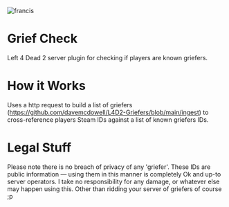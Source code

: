 ![francis](https://github.com/davemcdowell/I-Hate-Griefers/assets/6724005/8209a1fe-21e3-4bd1-a4dc-cfc75c05e794)
# Grief Check
 Left 4 Dead 2 server plugin for checking if players are known griefers.

# How it Works
Uses a http request to build a list of griefers (https://github.com/davemcdowell/L4D2-Griefers/blob/main/ingest) to cross-reference players Steam IDs against a list of known griefers IDs.

# Legal Stuff
Please note there is no breach of privacy of any 'griefer'. These IDs are public information — using them in this manner is completely Ok and up-to server operators.
I take no responsibility for any damage, or whatever else may happen using this. Other than ridding your server of griefers of course ;p
